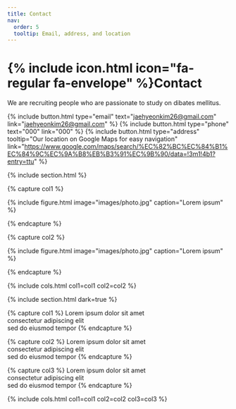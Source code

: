 ```yaml
---
title: Contact
nav:
  order: 5
  tooltip: Email, address, and location
---
```


# {% include icon.html icon="fa-regular fa-envelope" %}Contact

We are recruiting people who are passionate to study on dibates mellitus.

{%
  include button.html
  type="email"
  text="jaehyeonkim26@gmail.com"
  link="jaehyeonkim26@gmail.com"
%}
{%
  include button.html
  type="phone"
  text="000"
  link="000"
%}
{%
  include button.html
  type="address"
  tooltip="Our location on Google Maps for easy navigation"
  link="https://www.google.com/maps/search/%EC%82%BC%EC%84%B1%EC%84%9C%EC%9A%B8%EB%B3%91%EC%9B%90/data=!3m1!4b1?entry=ttu"
%}

{% include section.html %}

{% capture col1 %}

{%
  include figure.html
  image="images/photo.jpg"
  caption="Lorem ipsum"
%}

{% endcapture %}

{% capture col2 %}

{%
  include figure.html
  image="images/photo.jpg"
  caption="Lorem ipsum"
%}

{% endcapture %}

{% include cols.html col1=col1 col2=col2 %}

{% include section.html dark=true %}

{% capture col1 %}
Lorem ipsum dolor sit amet  
consectetur adipiscing elit  
sed do eiusmod tempor
{% endcapture %}

{% capture col2 %}
Lorem ipsum dolor sit amet  
consectetur adipiscing elit  
sed do eiusmod tempor
{% endcapture %}

{% capture col3 %}
Lorem ipsum dolor sit amet  
consectetur adipiscing elit  
sed do eiusmod tempor
{% endcapture %}

{% include cols.html col1=col1 col2=col2 col3=col3 %}
